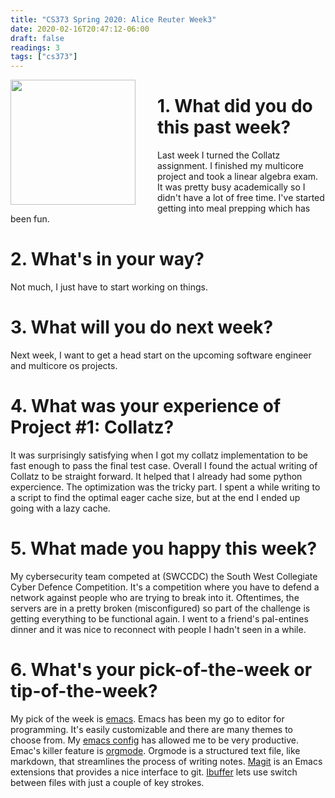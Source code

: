 ```yaml
---
title: "CS373 Spring 2020: Alice Reuter Week3"
date: 2020-02-16T20:47:12-06:00
draft: false
readings: 3
tags: ["cs373"]
---
```


<img src="/img/cs373/linkedin.png" width="200" align="left" style="padding-right:2rem" />

# 1. What did you do this past week?

Last week I turned the Collatz assignment. I finished my multicore project and took a linear algebra exam. It was pretty busy academically so I didn't have a lot of free time. I've started getting into meal prepping which has been fun.

# 2. What's in your way?
Not much, I just have to start working on things. 

# 3. What will you do next week?
Next week, I want to get a head start on the upcoming software engineer and multicore os projects. 
# 4. What was your experience of Project #1: Collatz?
It was surprisingly satisfying when I got my collatz implementation to be fast enough to pass the final test case. Overall I found the actual writing of Collatz to be straight forward. It helped that I already had some python expercience. The optimization was the tricky part. I spent a while writing to a script to find the optimal eager cache size, but at the end I ended up going with a lazy cache.
# 5. What made you happy this week?
My cybersecurity team competed at (SWCCDC) the South West Collegiate Cyber Defence Competition. It's a competition where you have to defend a network against people who are trying to break into it. Oftentimes, the servers are in a pretty broken (misconfigured) so part of the challenge is getting everything to be functional again.  I went to a friend's pal-entines dinner and it was nice to reconnect with people I hadn't seen in a while.
# 6. What's your pick-of-the-week or tip-of-the-week?
My pick of the week is [emacs](https://www.gnu.org/software/emacs/). Emacs has been my go to editor for programming. It's easily customizable and there are many themes to choose from. My [emacs config](https://github.com/alicelambda/dotfiles/blob/master/.emacs) has allowed me to be very productive. Emac's killer feature is [orgmode](https://www.youtube.com/watch?v=SzA2YODtgK4). Orgmode is a structured text file, like markdown, that streamlines the process of writing notes. [Magit](https://magit.vc/) is an Emacs extensions that provides a nice interface to git. [Ibuffer](https://www.emacswiki.org/emacs/IbufferMode) lets use switch between files with just a couple of key strokes. 